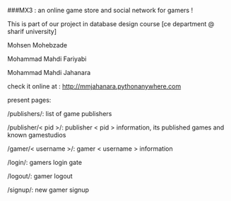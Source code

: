 ###MX3 : an online game store and social network for gamers !

This is part of our project in database design course [ce department @ sharif university]

Mohsen Mohebzade

Mohammad Mahdi Fariyabi

Mohammad Mahdi Jahanara

check it online at : http://mmjahanara.pythonanywhere.com

present pages:

/publishers/:
list of game publishers

/publisher/< pid >/:
publisher < pid > information, its published games and known gamestudios

/gamer/< username >/:
gamer < username > information

/login/:
gamers login gate

/logout/:
gamer logout

/signup/:
new gamer signup
